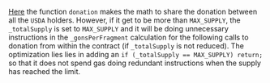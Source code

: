 [Here](https://github.com/code-423n4/2023-07-amphora/blob/daae020331404647c661ab534d20093c875483e1/core/solidity/contracts/core/USDA.sol#L259) the function `donation` makes the math to share the donation between all the `USDA` holders. However, if it get to be more than `MAX_SUPPLY`, the `_totalSupply` is set to `MAX_SUPPLY` and it will be doing unnecessary instructions in the `_gonsPerFragment` calculation for the following calls to donation from within the contract (if `_totalSupply` is not reduced). The optimization lies lies in adding an `if (_totalSupply == MAX_SUPPLY) return;` so that it does not spend gas doing redundant instructions when the supply has reached the limit.